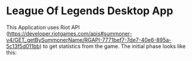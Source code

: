 # League Of Legends Desktop App
This Application uses Riot API (https://developer.riotgames.com/apis#summoner-v4/GET_getBySummonerName/RGAPI-7771bef7-7de7-40e6-895a-5c13f5d011bb) to get statistics from the game.
The initial phase looks like this: 
